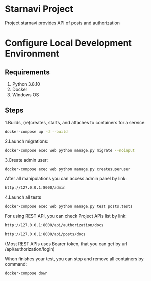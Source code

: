# Starnavi Project

Project starnavi provides API of posts and authorization

# Configure Local Development Environment
## Requirements
1. Python 3.8.10
2. Docker
3. Windows OS

## Steps
1.Builds, (re)creates, starts, and attaches to containers for a service: 
```bash
docker-compose up -d --build
```

2.Launch migrations:
```bash
docker-compose exec web python manage.py migrate --noinput
```

3.Create admin user:
```bash
docker-compose exec web python manage.py createsuperuser
```
After all manipulations you can access admin panel by link:
```bash 
http://127.0.0.1:8000/admin
```
4.Launch all tests
```bash 
docker-compose exec web python manage.py test posts.tests
```
For using REST API, you can check Project APIs list by link:
```bash 
http://127.0.0.1:8000/api/authorization/docs
```
```bash
http://127.0.0.1:8000/api/posts/docs
```
(Most REST APIs uses Bearer token, that you can get by url /api/authorization/login)

 
When finishes your test, you can stop and remove all containers by command:
```bash
docker-compose down
```

